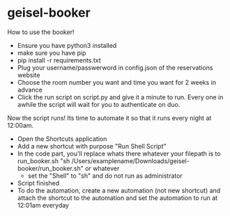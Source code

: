 # geisel-booker

How to use the booker!


- Ensure you have python3 installed
- make sure you have pip
- pip install -r requirements.txt
- Plug your username/passwerword in config.json of the reservations website
- Choose the room number you want and time you want for 2 weeks in advance
- Click the run script on script.py and give it a minute to run. Every one in awhile the script will wait for you to authenticate on duo.


Now the script runs! Its time to automate it so that it runs every night at 12:00am. 

- Open the Shortcuts application
- Add a new shortcut with purpose "Run Shell Script"
- In the code part, you'll replace whats there whatever your filepath is to run_booker.sh "sh /Users/examplename/Downloads/geisel-booker/run_booker.sh" or whatever 
    - set the "Shell" to "sh" and do not run as administrator
- Script finished
- To do the automation, create a new automation (not new shortcut) and attach the shortcut to the automation and set the automation to run at 12:01am everyday
